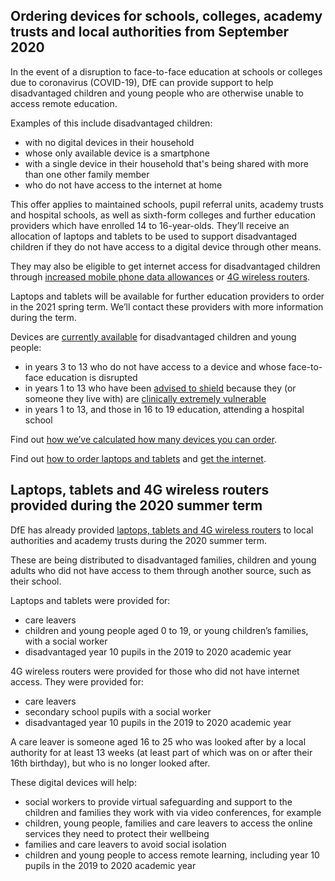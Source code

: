 ## Ordering devices for schools, colleges, academy trusts and local authorities from September 2020

In the event of a disruption to face-to-face education at schools or colleges due to coronavirus (COVID-19), DfE can provide support to help disadvantaged children and young people who are otherwise unable to access remote education.

Examples of this include disadvantaged children:

* with no digital devices in their household
* whose only available device is a smartphone
* with a single device in their household that's being shared with more than one other family member
* who do not have access to the internet at home

This offer applies to maintained schools, pupil referral units, academy trusts and hospital schools, as well as sixth-form colleges and further education providers which have enrolled 14 to 16-year-olds. They’ll receive an allocation of laptops and tablets to be used to support disadvantaged children if they do not have access to a digital device through other means.

They may also be eligible to get internet access for disadvantaged children through [increased mobile phone data allowances](/about-increasing-mobile-data) or [4G wireless routers](/how-to-request-4g-wireless-routers).

Laptops and tablets will be available for further education providers to order in the 2021 spring term. We’ll contact these providers with more information during the term.

Devices are [currently available](https://get-help-with-tech.education.gov.uk/devices/how-to-order) for disadvantaged children and young people:

* in years 3 to 13 who do not have access to a device and whose face-to-face education is disrupted 
* in years 1 to 13 who have been [advised to shield](https://www.gov.uk/government/publications/guidance-on-shielding-and-protecting-extremely-vulnerable-persons-from-covid-19/guidance-on-shielding-and-protecting-extremely-vulnerable-persons-from-covid-19) because they (or someone they live with) are [clinically extremely vulnerable](https://www.gov.uk/government/publications/guidance-on-shielding-and-protecting-extremely-vulnerable-persons-from-covid-19/guidance-on-shielding-and-protecting-extremely-vulnerable-persons-from-covid-19#cev)
* in years 1 to 13, and those in 16 to 19 education, attending a hospital school

Find out [how we’ve calculated how many devices you can order](/devices/allocation-and-specification).

Find out [how to order laptops and tablets](/devices/how-to-order) and [get the internet](/internet-access).

## Laptops, tablets and 4G wireless routers provided during the 2020 summer term

DfE has already provided [laptops, tablets and 4G wireless routers](https://www.gov.uk/guidance/laptops-tablets-and-4g-wireless-routers-provided-during-coronavirus-covid-19) to local authorities and academy trusts during the 2020 summer term. 

These are being distributed to disadvantaged families, children and young adults who did not have access to them through another source, such as their school. 

Laptops and tablets were provided for:

* care leavers
* children and young people aged 0 to 19, or young children’s families, with a social worker
* disadvantaged year 10 pupils in the 2019 to 2020 academic year

4G wireless routers were provided for those who did not have internet access. They were provided for:

* care leavers
* secondary school pupils with a social worker
* disadvantaged year 10 pupils in the 2019 to 2020 academic year

A care leaver is someone aged 16 to 25 who was looked after by a local authority for at least 13 weeks (at least part of which was on or after their 16th birthday), but who is no longer looked after.

These digital devices will help:

* social workers to provide virtual safeguarding and support to the children and families they work with via video conferences, for example 
* children, young people, families and care leavers to access the online services they need to protect their wellbeing
* families and care leavers to avoid social isolation
* children and young people to access remote learning, including year 10 pupils in the 2019 to 2020 academic year
